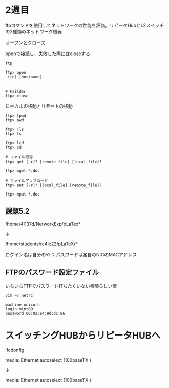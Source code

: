 # 2週目

ftpコマンドを使用してネットワークの性能を評価。リピータHubとL2スイッチの2種類のネットワーク機器

オープンとクローズ

openで接続し、失敗した際にはcloseする
```ftp
ftp

ftp> open
 (to) [hostname]


# Faild時
ftp> close
```

ローカルの移動とリモートの移動
```shell
ftp> lpwd
ftp> pwd

ftp> !ls
ftp> ls

ftp> lcd
ftp> cd
```

```shell
# ファイル取得
ftp> get [-r]? [remote_file] [local_file]?

ftp> mget *.doc
```

```shell
# ファイルアップロード
ftp> put [-r]? [local_file] [remote_file]?

ftp> mput *.doc
```

## 課題5.2

/home/4I137d/NetworkExp/pLaTex*

↓

/home/students/rc4ie22/pLaTeX/*

ログイン名は自分のやつ
パスワードは各自のNICのMACアドレス


## FTPのパスワード設定ファイル
いちいちFTPでパスワード打ちたくいない素晴らしい案
```shell
vim ~/.netrc
```

```
machine unicorn
login mint09
password 00:0a:e4:9d:dc:86
```

# スイッチングHUBからリピータHUBへ
ifcdonfig

media: Ethernet autoselect (100baseTX <full-duplex>)

↓

media: Ethernet autoselect (100baseTX <half-duplex>)